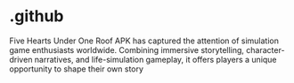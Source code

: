 # .github
Five Hearts Under One Roof APK has captured the attention of simulation game enthusiasts worldwide. Combining immersive storytelling, character-driven narratives, and life-simulation gameplay, it offers players a unique opportunity to shape their own story
